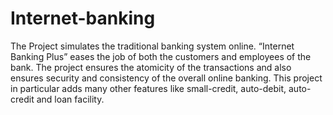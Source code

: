 # Internet-banking
The Project simulates the traditional banking system online. “Internet Banking Plus” eases the job of both the customers and employees of the bank.
The project ensures the atomicity of the transactions and also ensures security and consistency of the overall online banking. 
This project in particular adds many other features like small-credit, auto-debit, auto-credit and loan facility.
